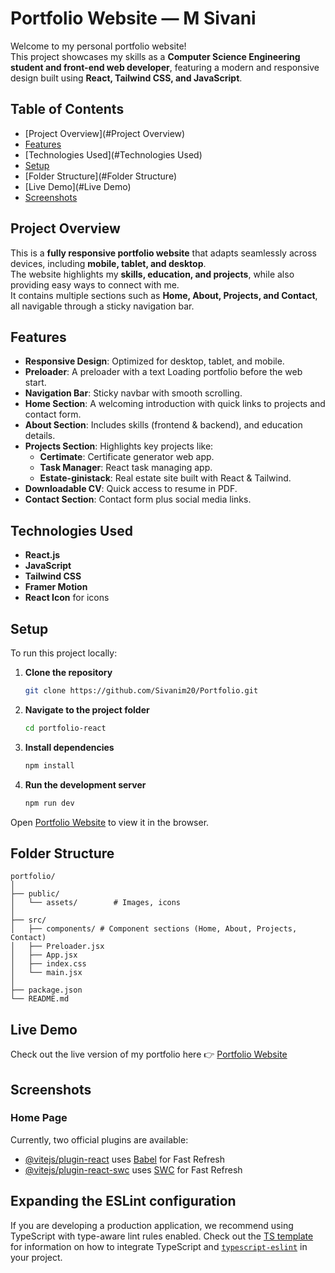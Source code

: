 # Portfolio Website — M Sivani

Welcome to my personal portfolio website!  
This project showcases my skills as a **Computer Science Engineering student and front-end web developer**, featuring a modern and responsive design built using **React, Tailwind CSS, and JavaScript**.

## Table of Contents

- [Project Overview](#Project Overview)
- [Features](#Features)  
- [Technologies Used](#Technologies Used)  
- [Setup](#Setup)
- [Folder Structure](#Folder Structure) 
- [Live Demo](#Live Demo)  
- [Screenshots](#Screenshots) 

## Project Overview
This is a **fully responsive portfolio website** that adapts seamlessly across devices, including **mobile, tablet, and desktop**.  
The website highlights my **skills, education, and projects**, while also providing easy ways to connect with me.  
It contains multiple sections such as **Home, About, Projects, and Contact**, all navigable through a sticky navigation bar.  


## Features
- **Responsive Design**: Optimized for desktop, tablet, and mobile.  
- **Preloader**: A preloader with a text Loading portfolio before the web start. 
- **Navigation Bar**: Sticky navbar with smooth scrolling.  
- **Home Section**: A welcoming introduction with quick links to projects and contact form.  
- **About Section**: Includes skills (frontend & backend), and education details.  
- **Projects Section**: Highlights key projects like:  
  - **Certimate**: Certificate generator web app.  
  - **Task Manager**: React task managing app.  
  - **Estate-ginistack**: Real estate site built with React & Tailwind.  
- **Downloadable CV**: Quick access to resume in PDF.  
- **Contact Section**: Contact form plus social media links.  


## Technologies Used
- **React.js**  
- **JavaScript**  
- **Tailwind CSS**  
- **Framer Motion**  
- **React Icon** for icons  

## Setup
To run this project locally:

1. **Clone the repository**
   ```bash
   git clone https://github.com/Sivanim20/Portfolio.git

2. **Navigate to the project folder**
   ```bash
   cd portfolio-react

3. **Install dependencies**
   ```bash
   npm install

4. **Run the development server**
   ```bash
   npm run dev

Open [Portfolio Website](https://portfolio-gules-omega-10.vercel.app/) to view it in the browser.

## Folder Structure

```
portfolio/
│
├── public/
│   └── assets/        # Images, icons
│
├── src/
│   ├── components/ # Component sections (Home, About, Projects, Contact)
│   ├── Preloader.jsx
│   ├── App.jsx
│   ├── index.css
│   └── main.jsx
│
├── package.json
└── README.md
```


## Live Demo

Check out the live version of my portfolio here 👉
[Portfolio Website](https://portfolio-gules-omega-10.vercel.app/)

## Screenshots

### Home Page


Currently, two official plugins are available:

- [@vitejs/plugin-react](https://github.com/vitejs/vite-plugin-react/blob/main/packages/plugin-react) uses [Babel](https://babeljs.io/) for Fast Refresh
- [@vitejs/plugin-react-swc](https://github.com/vitejs/vite-plugin-react/blob/main/packages/plugin-react-swc) uses [SWC](https://swc.rs/) for Fast Refresh

## Expanding the ESLint configuration

If you are developing a production application, we recommend using TypeScript with type-aware lint rules enabled. Check out the [TS template](https://github.com/vitejs/vite/tree/main/packages/create-vite/template-react-ts) for information on how to integrate TypeScript and [`typescript-eslint`](https://typescript-eslint.io) in your project.
